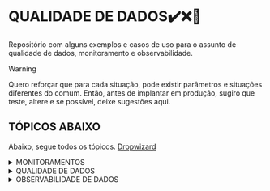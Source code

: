 #  QUALIDADE DE DADOS✔️❌🎲
Repositório com alguns exemplos e casos de uso para o assunto de qualidade de dados, monitoramento e observabilidade.

> [!WARNING]
> Quero reforçar que para cada situação, pode existir parâmetros e situações diferentes do comum. Então, antes de implantar em produção, sugiro que teste, altere e se possível, deixe sugestões aqui.

## TÓPICOS ABAIXO
Abaixo, segue todos os tópicos.
[Dropwizard](http://www.dropwizard.io/1.0.2/docs/)

<details>

<summary>MONITORAMENTOS</summary>
Segue abaixo alguns exemplos úteis ⬇️

**LINK DO REPOSITÓRIO**: [**MONITORAMENTOS**](https://github.com/fsfer01/qualidade_de_dados/tree/main/monitoramento)
* A
* B
* C
</details>

<details>

<summary>QUALIDADE DE DADOS</summary>

* A
* B
* C
</details>

<details>

<summary>OBSERVABILIDADE DE DADOS</summary>

* A
* B
* C
</details>

